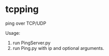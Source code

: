 # tcpping
ping over TCP/UDP

Usage:
1. run PingServer.py
2. run Ping.py with ip and optional arguments.
